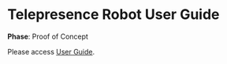 # Telepresence Robot User Guide

**Phase**: Proof of Concept

Please access [User Guide](https://sara-sabr.github.io/rp-robot-user-guide/img/portfolio/double-create-visitor-pass-01.png). 
